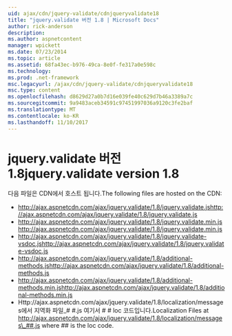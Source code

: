 ```yaml
---
uid: ajax/cdn/jquery-validate/cdnjqueryvalidate18
title: "jquery.validate 버전 1.8 | Microsoft Docs"
author: rick-anderson
description: 
ms.author: aspnetcontent
manager: wpickett
ms.date: 07/23/2014
ms.topic: article
ms.assetid: 68fa43ec-b976-49ca-8e0f-fe317a0e598c
ms.technology: 
ms.prod: .net-framework
msc.legacyurl: /ajax/cdn/jquery-validate/cdnjqueryvalidate18
msc.type: content
ms.openlocfilehash: d8629d27a0b7d16e039fe40c629d7b46a3389a7c
ms.sourcegitcommit: 9a9483aceb34591c97451997036a9120c3fe2baf
ms.translationtype: MT
ms.contentlocale: ko-KR
ms.lasthandoff: 11/10/2017
---
```

<a name="jqueryvalidate-version-18"></a><span data-ttu-id="9427e-102">jquery.validate 버전 1.8</span><span class="sxs-lookup"><span data-stu-id="9427e-102">jquery.validate version 1.8</span></span>
====================
<span data-ttu-id="9427e-103">다음 파일은 CDN에서 호스트 됩니다.</span><span class="sxs-lookup"><span data-stu-id="9427e-103">The following files are hosted on the CDN:</span></span>

- <span data-ttu-id="9427e-104">http://ajax.aspnetcdn.com/ajax/jquery.validate/1.8/jquery.validate.js</span><span class="sxs-lookup"><span data-stu-id="9427e-104">http://ajax.aspnetcdn.com/ajax/jquery.validate/1.8/jquery.validate.js</span></span>
- <span data-ttu-id="9427e-105">http://ajax.aspnetcdn.com/ajax/jquery.validate/1.8/jquery.validate.min.js</span><span class="sxs-lookup"><span data-stu-id="9427e-105">http://ajax.aspnetcdn.com/ajax/jquery.validate/1.8/jquery.validate.min.js</span></span>
- <span data-ttu-id="9427e-106">http://ajax.aspnetcdn.com/ajax/jquery.validate/1.8/jquery.validate-vsdoc.js</span><span class="sxs-lookup"><span data-stu-id="9427e-106">http://ajax.aspnetcdn.com/ajax/jquery.validate/1.8/jquery.validate-vsdoc.js</span></span>
- <span data-ttu-id="9427e-107">http://ajax.aspnetcdn.com/ajax/jquery.validate/1.8/additional-methods.js</span><span class="sxs-lookup"><span data-stu-id="9427e-107">http://ajax.aspnetcdn.com/ajax/jquery.validate/1.8/additional-methods.js</span></span>
- <span data-ttu-id="9427e-108">http://ajax.aspnetcdn.com/ajax/jquery.validate/1.8/additional-methods.min.js</span><span class="sxs-lookup"><span data-stu-id="9427e-108">http://ajax.aspnetcdn.com/ajax/jquery.validate/1.8/additional-methods.min.js</span></span>
- <span data-ttu-id="9427e-109">Http://ajax.aspnetcdn.com/ajax/jquery.validate/1.8/localization/messages에서 지역화 파일\_# #.js 여기서 # # loc 코드입니다.</span><span class="sxs-lookup"><span data-stu-id="9427e-109">Localization Files at http://ajax.aspnetcdn.com/ajax/jquery.validate/1.8/localization/messages\_##.js where ## is the loc code.</span></span>
